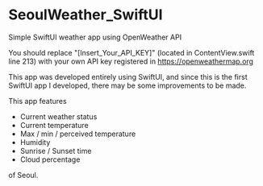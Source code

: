 # SeoulWeather_SwiftUI
Simple SwiftUI weather app using OpenWeather API

You should replace "[Insert_Your_API_KEY]" (located in ContentView.swift line 213) with your own API key registered in https://openweathermap.org

This app was developed entirely using SwiftUI, and since this is the first SwiftUI app I developed, there may be some improvements to be made.

This app features 
- Current weather status
- Current temperature
- Max / min / perceived temperature
- Humidity
- Sunrise / Sunset time
- Cloud percentage

of Seoul.


